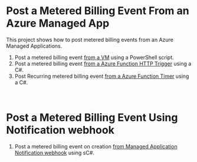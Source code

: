 # Post a Metered Billing Event From an Azure Managed App

This project shows how to post metered billing events from an Azure Managed Applications.

1. Post a metered billing event [from a VM](./vm/README.md) using a PowerShell script.
1. Post a metered billing event [from a Azure Function HTTP Trigger](./function/ama-custom-billing-msi-trigger/README.md) using a C#.
1. Post Recurring metered billing event [from a Azure Function Timer](./function/ama-custom-billing-msi-timer/README.md) using a C#.

<br>

# Post a Metered Billing Event Using Notification webhook

1. Post a metered billing event on creation [from Managed Application Notification webhook](./function/ama-custom-billing-notification-webhook/README.md) using sC#.
